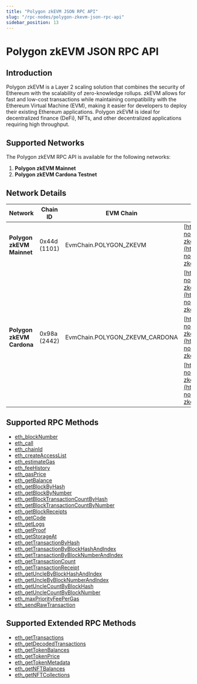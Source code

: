 ```yaml
---
title: "Polygon zkEVM JSON RPC API"
slug: "/rpc-nodes/polygon-zkevm-json-rpc-api"
sidebar_position: 13
---
```


# Polygon zkEVM JSON RPC API

## Introduction

Polygon zkEVM is a Layer 2 scaling solution that combines the security of Ethereum with the scalability of zero-knowledge rollups. zkEVM allows for fast and low-cost transactions while maintaining compatibility with the Ethereum Virtual Machine (EVM), making it easier for developers to deploy their existing Ethereum applications. Polygon zkEVM is ideal for decentralized finance (DeFi), NFTs, and other decentralized applications requiring high throughput.

## Supported Networks

The Polygon zkEVM RPC API is available for the following networks:

1. **Polygon zkEVM Mainnet**
2. **Polygon zkEVM Cardona Testnet**

## Network Details

| Network                   | Chain ID     | EVM Chain                      | RPC URLs                                                                                                         |
| ------------------------- | ------------ | ------------------------------ | ---------------------------------------------------------------------------------------------------------------- |
| **Polygon zkEVM Mainnet** | 0x44d (1101) | EvmChain.POLYGON_ZKEVM         | [https://site1.moralis-nodes.com/polygon-zkevm/](https://site1.moralis-nodes.com/polygon-zkevm/)                 |
|                           |              |                                | [https://site2.moralis-nodes.com/polygon-zkevm/](https://site2.moralis-nodes.com/polygon-zkevm/)                 |
| **Polygon zkEVM Cardona** | 0x98a (2442) | EvmChain.POLYGON_ZKEVM_CARDONA | [https://site1.moralis-nodes.com/polygon-zkevm-cardona/](https://site1.moralis-nodes.com/polygon-zkevm-cardona/) |
|                           |              |                                | [https://site2.moralis-nodes.com/polygon-zkevm-cardona/](https://site2.moralis-nodes.com/polygon-zkevm-cardona/) |

## Supported RPC Methods

- [eth_blockNumber](/rpc-nodes/reference/eth_blockNumber)
- [eth_call](/rpc-nodes/reference/eth_call)
- [eth_chainId](/rpc-nodes/reference/eth_chainId)
- [eth_createAccessList](/rpc-nodes/reference/eth_createAccessList)
- [eth_estimateGas](/rpc-nodes/reference/eth_estimateGas)
- [eth_feeHistory](/rpc-nodes/reference/eth_feeHistory)
- [eth_gasPrice](/rpc-nodes/reference/eth_gasPrice)
- [eth_getBalance](/rpc-nodes/reference/eth_getBalance)
- [eth_getBlockByHash](/rpc-nodes/reference/eth_getBlockByHash)
- [eth_getBlockByNumber](/rpc-nodes/reference/eth_getBlockByNumber)
- [eth_getBlockTransactionCountByHash](/rpc-nodes/reference/eth_getBlockTransactionCountByHash)
- [eth_getBlockTransactionCountByNumber](/rpc-nodes/reference/eth_getBlockTransactionCountByNumber)
- [eth_getBlockReceipts](/rpc-nodes/reference/eth_getBlockReceipts)
- [eth_getCode](/rpc-nodes/reference/eth_getCode)
- [eth_getLogs](/rpc-nodes/reference/eth_getLogs)
- [eth_getProof](/rpc-nodes/reference/eth_getProof)
- [eth_getStorageAt](/rpc-nodes/reference/eth_getStorageAt)
- [eth_getTransactionByHash](/rpc-nodes/reference/eth_getTransactionByHash)
- [eth_getTransactionByBlockHashAndIndex](/rpc-nodes/reference/eth_getTransactionByBlockHashAndIndex)
- [eth_getTransactionByBlockNumberAndIndex](/rpc-nodes/reference/eth_getTransactionByBlockNumberAndIndex)
- [eth_getTransactionCount](/rpc-nodes/reference/eth_getTransactionCount)
- [eth_getTransactionReceipt](/rpc-nodes/reference/eth_getTransactionReceipt)
- [eth_getUncleByBlockHashAndIndex](/rpc-nodes/reference/eth_getUncleByBlockHashAndIndex)
- [eth_getUncleByBlockNumberAndIndex](/rpc-nodes/reference/eth_getUncleByBlockNumberAndIndex)
- [eth_getUncleCountByBlockHash](/rpc-nodes/reference/eth_getUncleCountByBlockHash)
- [eth_getUncleCountByBlockNumber](/rpc-nodes/reference/eth_getUncleCountByBlockNumber)
- [eth_maxPriorityFeePerGas](/rpc-nodes/reference/eth_maxPriorityFeePerGas)
- [eth_sendRawTransaction](/rpc-nodes/reference/eth_sendRawTransaction)

## Supported Extended RPC Methods

- [eth_getTransactions](/rpc-nodes/reference/extended-rpc/eth_getTransactions)
- [eth_getDecodedTransactions](/rpc-nodes/reference/extended-rpc/eth_getDecodedTransactions)
- [eth_getTokenBalances](/rpc-nodes/reference/extended-rpc/eth_getTokenBalances)
- [eth_getTokenPrice](/rpc-nodes/reference/extended-rpc/eth_getTokenPrice)
- [eth_getTokenMetadata](/rpc-nodes/reference/extended-rpc/eth_getTokenMetadata)
- [eth_getNFTBalances](/rpc-nodes/reference/extended-rpc/eth_getNFTBalances)
- [eth_getNFTCollections](/rpc-nodes/reference/extended-rpc/eth_getNFTCollections)
